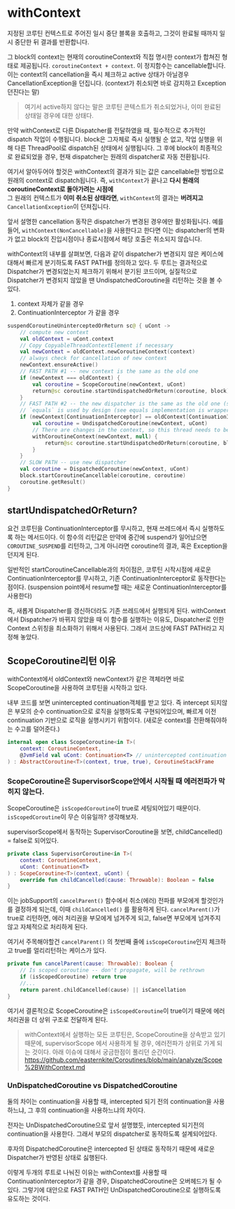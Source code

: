 # withContext

지정된 코루틴 컨텍스트로 주어진 일시 중단 블록을 호출하고, 그것이 완료될 때까지 일시 중단한 뒤 결과를 반환합니다.

그 block의 context는 현재의 coroutineContext와 직접 명시한 context가 합쳐진 형태로 제공됩니다.
`coroutineContext + context`. 이 정지함수는 cancellable합니다. 이는 context의 cancellation을 즉시 체크하고 active 상태가 아닐경우 CancellationException을 던집니다. (context가 취소되면 바로 감지하고 Exception 던진다는 말)

> 여기서 active하지 않다는 말은 코루틴 콘텍스트가 취소되었거나, 이미 완료된 상태일 경우에 대한 상태다.


만약 withContext로 다른 Dispatcher를 전달하였을 때, 필수적으로 추가적인 dispatch 작업이 수행됩니다. block은 그자체로 즉시 실행될 순 없고, 작업 실행을 위해 다른 ThreadPool로 dispatch된 상태에서 실행됩니다. 그 후에 block이 최종적으로 완료되었을 경우, 현재 dispatcher는 원래의 dispatcher로 자동 전환됩니다.

여기서 알아두어야 할것은 withContext의 결과가 되는 값은 cancellable한 방법으로 원래의 context로 dispatch됩니다. 즉, `withContext`가 끝나고 **다시 원래의 coroutineContext로 돌아가려는 시점에**  
그 원래의 컨텍스트가 **이미 취소된 상태라면**,  `withContext`의 결과는 **버려지고** `CancellationException`이 던져집니다.

앞서 설명한 cancellation 동작은 dispatcher가 변경된 경우에만 활성화됩니다. 예를들어, `withContext(NonCancellable)`을 사용한다고 한다면 이는 dispatcher의 변화가 없고 block의 진입시점이나 종료시점에서 해당 호출은 취소되지 않습니다.

withContext의 내부를 살펴보면, 다음과 같이 dispatcher가 변경되지 않은 케이스에 대해서  빠르게 분기하도록 FAST PATH를 정의하고 있다. 두 루트는 결과적으로 Dispatcher가 변경되었는지 체크하기 위해서 분기된 코드이며, 실질적으로 Dispatcher가 변경되지 않았을 땐 UndispatchedCoroutine을 리턴하는 것을 볼 수 있다.
1. context 자체가 같을 경우
2. ContinuationInterceptor 가 같을 경우
```kotlin
suspendCoroutineUninterceptedOrReturn sc@ { uCont ->  
    // compute new context  
    val oldContext = uCont.context  
    // Copy CopyableThreadContextElement if necessary  
    val newContext = oldContext.newCoroutineContext(context)  
    // always check for cancellation of new context  
    newContext.ensureActive()  
    // FAST PATH #1 -- new context is the same as the old one  
    if (newContext === oldContext) {  
        val coroutine = ScopeCoroutine(newContext, uCont)  
        return@sc coroutine.startUndispatchedOrReturn(coroutine, block)  
    }  
    // FAST PATH #2 -- the new dispatcher is the same as the old one (something else changed)  
    // `equals` is used by design (see equals implementation is wrapper context like ExecutorCoroutineDispatcher)    
    if (newContext[ContinuationInterceptor] == oldContext[ContinuationInterceptor]) {  
        val coroutine = UndispatchedCoroutine(newContext, uCont)  
        // There are changes in the context, so this thread needs to be updated  
        withCoroutineContext(newContext, null) {  
            return@sc coroutine.startUndispatchedOrReturn(coroutine, block)  
        }  
    }  
    // SLOW PATH -- use new dispatcher  
    val coroutine = DispatchedCoroutine(newContext, uCont)  
    block.startCoroutineCancellable(coroutine, coroutine)  
    coroutine.getResult()  
}
```

## startUndispatchedOrReturn?
요건 코루틴을 ContinuationInterceptor를 무시하고, 현재 쓰레드에서 즉시 실행하도록 하는 메서드이다.
이 함수의 리턴값은 만약에 중간에 suspend가 일어났으면 `COROUTINE_SUSPEND`를 리턴하고, 그게 아니라면 coroutine의 결과, 혹은 Exception을 던지게 된다. 

일반적인 startCoroutineCancellable과의 차이점은, 코루틴 시작시점에 새로운 ContinuationInterceptor를 무시하고, 기존 ContinuationInterceptor로 동작한다는 점이다. (suspension point에서 resume할 때는 새로운 ContinuationInterceptor를 사용한다)

즉, 새롭게 Dispatcher를 갱신하더라도 기존 쓰레드에서 실행되게 된다.
withContext에서 Dispatcher가 바뀌지 않았을 때 이 함수를 실행하는 이유도, Dispatcher로 인한 Context 스위칭을 최소화하기 위해서 사용된다. 그래서 코드상에 FAST PATH라고 지정해 놓았다.


## ScopeCoroutine리턴 이유
withContext에서 oldContext와 newContext가 같은 객체라면 바로 ScopeCoroutine을 사용하여 코루틴을 시작하고 있다.

내부 코드를 보면 unintercepted continuation객체를 받고 있다.
즉 intercept 되지않은 부모의 순수 continuation으로 로직을 실행하도록 구현되어있으며, 빠르게 이전 continuation 기반으로 로직을 실행시키기 위함이다. (새로운 context를 전환해줘야하는 수고를 덜어준다.)
```kotlin
internal open class ScopeCoroutine<in T>(  
    context: CoroutineContext,  
    @JvmField val uCont: Continuation<T> // unintercepted continuation  
) : AbstractCoroutine<T>(context, true, true), CoroutineStackFrame
```

### ScopeCoroutine은 SupervisorScope안에서 시작될 때 에러전파가 막히지 않는다.
ScopeCoroutine은 `isScopedCoroutine`이 true로 세팅되어있기 때문이다.
`isScopedCoroutine`이 무슨 이유일까? 생각해보자.

supervisorScope에서 동작하는 SupervisorCoroutine을 보면, childCancelled() = false로 되어있다.
```kotlin
private class SupervisorCoroutine<in T>(  
    context: CoroutineContext,  
    uCont: Continuation<T>  
) : ScopeCoroutine<T>(context, uCont) {  
    override fun childCancelled(cause: Throwable): Boolean = false  
}
```
이는 jobSupport의 `cancelParent()` 함수에서 취소(에러) 전파를 부모에게 할것인가를 결정하게 되는데, 
이때 `childCancelled()` 를 활용하게 된다. `cancelParent()`가 true로 리턴하면, 에러 처리권을 부모에게 넘겨주게 되고, false면 부모에게 넘겨주지 않고 자체적으로 처리하게 된다. 

여기서 주목해야할건 `cancelParent()` 의 첫번째 줄에 `isScopeCoroutine`인지 체크하고 true를 얼리리턴하는 케이스가 있다.
```kotlin
private fun cancelParent(cause: Throwable): Boolean {  
    // Is scoped coroutine -- don't propagate, will be rethrown  
    if (isScopedCoroutine) return true
    //...
    return parent.childCancelled(cause) || isCancellation
}
```
여기서 결론적으로 ScopeCoroutine은 `isScopedCoroutine`이 true이기 때문에 에러 처리권을 더 상위 구조로 전달하게 된다.


> withContext에서 실행하는 모든 코루틴은, ScopeCoroutine을 상속받고 있기 때문에,
> supervisorScope 에서 사용하게 될 경우, 에러전파가 상위로 가게 되는 것이다.
> 아래 이슈에 대해서 궁금한점이 풀리던 순간이다.
> https://github.com/easternkite/Coroutines/blob/main/analyze/Scope%2BWithContext.md

### UnDispatchedCoroutine vs DispatchedCoroutine
둘의 차이는 continuation을 사용할 때, intercepted 되기 전의 continuation을 사용하느냐, 그 후의 continuation을 사용하느냐의 차이다.

전자는 UnDispatchedCoroutine으로 앞서 설명했듯, intercepted 되기전의 continuation을 사용한다. 그래서 부모의 dispatcher로 동작하도록 설계되어있다.

후자의 DispatchedCoroutine은 intercepted 된 상태로 동작하기 때문에 새로운 Dispatcher가 반영된 상태로 싫행된다.

이렇게 두개의 루트로 나눠진 이유는 withContext를 사용할 때 ContinuationInterceptor가 같을 경우, DispatchedCoroutine은 오버헤드가 될 수 있다. 그렇기에 대안으로 FAST PATH인 UnDispatchedCoroutine으로 실행하도록 유도하는 것이다.
